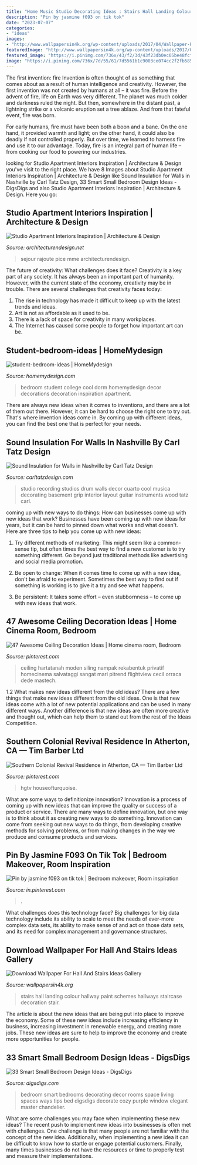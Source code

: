 ```yaml
---
title: "Home Music Studio Decorating Ideas : Stairs Hall Landing Colour Hallway Paint Schemes Hallways Staircase Decoration Stair"
description: "Pin by jasmine f093 on tik tok"
date: "2023-07-07"
categories:
- "ideas"
images:
- "http://www.wallpapersin4k.org/wp-content/uploads/2017/04/Wallpaper-For-Hall-And-Stairs-Ideas-21.jpg"
featuredImage: "http://www.wallpapersin4k.org/wp-content/uploads/2017/04/Wallpaper-For-Hall-And-Stairs-Ideas-21.jpg"
featured_image: "https://i.pinimg.com/736x/43/f2/3d/43f23db0ec05be48fcfec46154f6badd.jpg"
image: "https://i.pinimg.com/736x/7d/55/61/7d5561b1c9003ce074cc2f2fb5852b98.jpg"
---
```



The first invention: fire
Invention is often thought of as something that comes about as a result of human intelligence and creativity. However, the first invention was not created by humans at all – it was fire.
Before the advent of fire, life on Earth was very different. The planet was much colder and darkness ruled the night. But then, somewhere in the distant past, a lightning strike or a volcanic eruption set a tree ablaze. And from that fateful event, fire was born.

For early humans, fire must have been both a boon and a bane. On the one hand, it provided warmth and light; on the other hand, it could also be deadly if not controlled properly. But over time, we learned to harness fire and use it to our advantage. Today, fire is an integral part of human life – from cooking our food to powering our industries.

	

		
looking for Studio Apartment Interiors Inspiration | Architecture &amp; Design you've visit to the right place. We have 8 Images about Studio Apartment Interiors Inspiration | Architecture &amp; Design like Sound Insulation for Walls in Nashville by Carl Tatz Design, 33 Smart Small Bedroom Design Ideas - DigsDigs and also Studio Apartment Interiors Inspiration | Architecture &amp; Design. Here you go:
		
    
## Studio Apartment Interiors Inspiration | Architecture &amp; Design

<img loading=lazy src="https://cdn.architecturendesign.net/wp-content/uploads/2014/07/24-chic-studio-apartment.jpeg" onerror="this.onerror=null;this.src='https://tse3.mm.bing.net/th?id=OIP.EJr3RAddEtcNUXuPubZitAHaEI&amp;pid=15.1';" alt="Studio Apartment Interiors Inspiration | Architecture &amp; Design">

_Source: architecturendesign.net_

>sejour rajoute pice mme architecturendesign. 

	

The future of creativity: What challenges does it face?
Creativity is a key part of any society. It has always been an important part of humanity. However, with the current state of the economy, creativity may be in trouble. There are several challenges that creativity faces today: 
1) The rise in technology has made it difficult to keep up with the latest trends and ideas. 
2) Art is not as affordable as it used to be. 
3) There is a lack of space for creativity in many workplaces. 
4) The Internet has caused some people to forget how important art can be.

    
## Student-bedroom-ideas | HomeMydesign

<img loading=lazy src="https://homemydesign.com/wp-content/uploads/2014/02/student-bedroom-ideas.jpg" onerror="this.onerror=null;this.src='https://tse2.mm.bing.net/th?id=OIP.coNpgIvKQBOh36XTLdkHugHaFj&amp;pid=15.1';" alt="student-bedroom-ideas | HomeMydesign">

_Source: homemydesign.com_

>bedroom student college cool dorm homemydesign decor decorations decoration inspiration apartment. 

	

There are always new ideas when it comes to inventions, and there are a lot of them out there. However, it can be hard to choose the right one to try out. That's where invention ideas come in. By coming up with different ideas, you can find the best one that is perfect for your needs.

    
## Sound Insulation For Walls In Nashville By Carl Tatz Design

<img loading=lazy src="http://www.carltatzdesign.com/pics/grip2-06.jpg" onerror="this.onerror=null;this.src='https://tse4.mm.bing.net/th?id=OIP.HAHJaUFg1cql-tHFvSfLbgHaE8&amp;pid=15.1';" alt="Sound Insulation for Walls in Nashville by Carl Tatz Design">

_Source: carltatzdesign.com_

>studio recording studios drum walls decor cuarto cool musica decorating basement grip interior layout guitar instruments wood tatz carl. 

	

coming up with new ways to do things: How can businesses come up with new ideas that work?
Businesses have been coming up with new ideas for years, but it can be hard to pinned down what works and what doesn't. Here are three tips to help you come up with new ideas: 
1. Try different methods of marketing: This might seem like a common-sense tip, but often times the best way to find a new customer is to try something different. Go beyond just traditional methods like advertising and social media promotion. 

2. Be open to change: When it comes time to come up with a new idea, don't be afraid to experiment. Sometimes the best way to find out if something is working is to give it a try and see what happens. 

3. Be persistent: It takes some effort – even stubbornness – to come up with new ideas that work.

    
## 47 Awesome Ceiling Decoration Ideas | Home Cinema Room, Bedroom

<img loading=lazy src="https://i.pinimg.com/736x/43/f2/3d/43f23db0ec05be48fcfec46154f6badd.jpg" onerror="this.onerror=null;this.src='https://tse4.mm.bing.net/th?id=OIP.UR2c1sQFe55tSrtA3UBbtwHaJ4&amp;pid=15.1';" alt="47 Awesome Ceiling Decoration Ideas | Home cinema room, Bedroom">

_Source: pinterest.com_

>ceiling hartatanah moden siling nampak rekabentuk privatif homecinema salvataggi sangat mari pitrend flightview cecil orraca dede mastech. 

	

1.2 What makes new ideas different from the old ideas?
There are a few things that make new ideas different from the old ideas. One is that new ideas come with a lot of new potential applications and can be used in many different ways. Another difference is that new ideas are often more creative and thought out, which can help them to stand out from the rest of the Ideas Competition.

    
## Southern Colonial Revival Residence In Atherton, CA — Tim Barber Ltd

<img loading=lazy src="https://i.pinimg.com/736x/7d/55/61/7d5561b1c9003ce074cc2f2fb5852b98.jpg" onerror="this.onerror=null;this.src='https://tse2.mm.bing.net/th?id=OIP.CyIJXQO3e74ByginmMU7eAHaLH&amp;pid=15.1';" alt="Southern Colonial Revival Residence in Atherton, CA — Tim Barber Ltd">

_Source: pinterest.com_

>hgtv houseofturquoise. 

	

What are some ways to definitionize innovation?
Innovation is a process of coming up with new ideas that can improve the quality or success of a product or service. There are many ways to define innovation, but one way is to think about it as creating new ways to do something. Innovation can come from seeking out new ways to do things, from developing creative methods for solving problems, or from making changes in the way we produce and consume products and services.

    
## Pin By Jasmine F093 On Tik Tok | Bedroom Makeover, Room Inspiration

<img loading=lazy src="https://i.pinimg.com/736x/35/7a/c5/357ac5e7af020a610d87646da238b3c1.jpg" onerror="this.onerror=null;this.src='https://tse3.mm.bing.net/th?id=OIP.mS9ot9J486vtKwbdzIIjYQHaNK&amp;pid=15.1';" alt="Pin by jasmine f093 on tik tok | Bedroom makeover, Room inspiration">

_Source: in.pinterest.com_

>. 

	

What challenges does this technology face?
Big challenges for big data technology include its ability to scale to meet the needs of ever-more complex data sets, its ability to make sense of and act on those data sets, and its need for complex management and governance structures.

    
## Download Wallpaper For Hall And Stairs Ideas Gallery

<img loading=lazy src="http://www.wallpapersin4k.org/wp-content/uploads/2017/04/Wallpaper-For-Hall-And-Stairs-Ideas-21.jpg" onerror="this.onerror=null;this.src='https://tse2.mm.bing.net/th?id=OIP.kokcvF8gutVs-lPtyLMybQHaJ6&amp;pid=15.1';" alt="Download Wallpaper For Hall And Stairs Ideas Gallery">

_Source: wallpapersin4k.org_

>stairs hall landing colour hallway paint schemes hallways staircase decoration stair. 

	

The article is about the new ideas that are being put into place to improve the economy. Some of these new ideas include increasing efficiency in business, increasing investment in renewable energy, and creating more jobs. These new ideas are sure to help to improve the economy and create more opportunities for people.

    
## 33 Smart Small Bedroom Design Ideas - DigsDigs

<img loading=lazy src="http://www.digsdigs.com/photos/smart-small-bedroom-design-ideas-22.jpg" onerror="this.onerror=null;this.src='https://tse4.mm.bing.net/th?id=OIP.M6dH77nKvzVfQqwrfHAuDAHaJ3&amp;pid=15.1';" alt="33 Smart Small Bedroom Design Ideas - DigsDigs">

_Source: digsdigs.com_

>bedroom smart bedrooms decorating decor rooms space living spaces ways tips bed digsdigs decorate cozy purple window elegant master chandelier. 

	

What are some challenges you may face when implementing these new ideas?
The recent push to implement new ideas into businesses is often met with challenges. One challenge is that many people are not familiar with the concept of the new idea. Additionally, when implementing a new idea it can be difficult to know how to startle or engage potential customers. Finally, many times businesses do not have the resources or time to properly test and measure their implementations.

